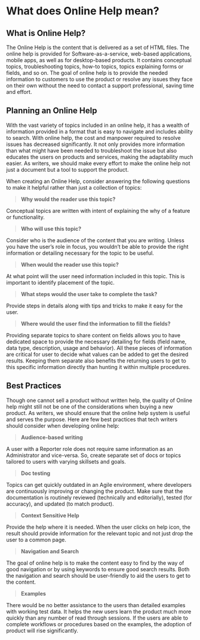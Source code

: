 # What does Online Help mean?

## What is Online Help?

The Online Help is the content that is delivered as a set of HTML files. The online help is provided for Software-as-a-service, web-based applications, mobile apps, as well as for desktop-based products. It contains conceptual topics, troubleshooting topics, how-to topics, topics explaining forms or fields, and so on. The goal of online help is to provide the needed information to customers to use the product or resolve any issues they face on their own without the need to contact a support professional, saving time and effort.

## Planning an Online Help

With the vast variety of topics included in an online help, it has a wealth of information provided in a format that is easy to navigate and includes ability to search. With online help, the cost and manpower required to resolve issues has decreased significantly. It not only provides more information than what might have been needed to troubleshoot the issue but also educates the users on products and services, making the adaptability much easier. As writers, we should make every effort to make the online help not just a document but a tool to support the product.

When creating an Online Help, consider answering the following questions to make it helpful rather than just a collection of topics:

>**Why would the reader use this topic?**

Conceptual topics are written with intent of explaining the why of a feature or functionality.

>**Who will use this topic?**

Consider who is the audience of the content that you are writing. Unless you have the user’s role in focus, you wouldn’t be able to provide the right information or detailing necessary for the topic to be useful.

>**When would the reader use this topic?**

At what point will the user need information included in this topic. This is important to identify placement of the topic.

>**What steps would the user take to complete the task?**

Provide steps in details along with tips and tricks to make it easy for the user.

>**Where would the user find the information to fill the fields?**

Providing separate topics to share content on fields allows you to have dedicated space to provide the necessary detailing for fields (field name, data type, description, usage and behavior). All these pieces of information are critical for user to decide what values can be added to get the desired results. Keeping them separate also benefits the returning users to get to this specific information directly than hunting it within multiple procedures.

## Best Practices

Though one cannot sell a product without written help, the quality of Online help might still not be one of the considerations when buying a new product. As writers, we should ensure that the online help system is useful and serves the purpose. Here are few best practices that tech writers should consider when developing online help:

>**Audience-based writing**

A user with a Reporter role does not require same information as an Administrator and vice-versa. So, create separate set of docs or topics tailored to users with varying skillsets and goals.

>**Doc testing**

Topics can get quickly outdated in an Agile environment, where developers are continuously improving or changing the product. Make sure that the documentation is routinely reviewed (technically and editorially), tested (for accuracy), and updated (to match product).

>**Context Sensitive Help**

Provide the help where it is needed. When the user clicks on help icon, the result should provide information for the relevant topic and not just drop the user to a common page.

>**Navigation and Search**

The goal of online help is to make the content easy to find by the way of good navigation or by using keywords to ensure good search results. Both the navigation and search should be user-friendly to aid the users to get to the content.

>**Examples**

There would be no better assistance to the users than detailed examples with working test data. It helps the new users learn the product much more quickly than any number of read through sessions. If the users are able to complete workflows or procedures based on the examples, the adoption of product will rise significantly.

